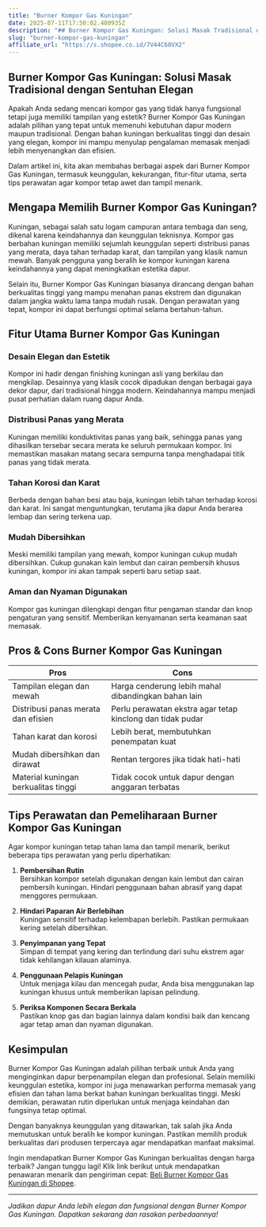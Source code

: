 ```yaml
---
title: "Burner Kompor Gas Kuningan"
date: 2025-07-11T17:50:02.480935Z
description: "## Burner Kompor Gas Kuningan: Solusi Masak Tradisional dengan Sentuhan Elegan..."
slug: "burner-kompor-gas-kuningan"
affiliate_url: "https://s.shopee.co.id/7V44C68VX2"
---
```

## Burner Kompor Gas Kuningan: Solusi Masak Tradisional dengan Sentuhan Elegan

Apakah Anda sedang mencari kompor gas yang tidak hanya fungsional tetapi juga memiliki tampilan yang estetik? Burner Kompor Gas Kuningan adalah pilihan yang tepat untuk memenuhi kebutuhan dapur modern maupun tradisional. Dengan bahan kuningan berkualitas tinggi dan desain yang elegan, kompor ini mampu menyulap pengalaman memasak menjadi lebih menyenangkan dan efisien.

Dalam artikel ini, kita akan membahas berbagai aspek dari Burner Kompor Gas Kuningan, termasuk keunggulan, kekurangan, fitur-fitur utama, serta tips perawatan agar kompor tetap awet dan tampil menarik.

## Mengapa Memilih Burner Kompor Gas Kuningan?

Kuningan, sebagai salah satu logam campuran antara tembaga dan seng, dikenal karena keindahannya dan keunggulan teknisnya. Kompor gas berbahan kuningan memiliki sejumlah keunggulan seperti distribusi panas yang merata, daya tahan terhadap karat, dan tampilan yang klasik namun mewah. Banyak pengguna yang beralih ke kompor kuningan karena keindahannya yang dapat meningkatkan estetika dapur.

Selain itu, Burner Kompor Gas Kuningan biasanya dirancang dengan bahan berkualitas tinggi yang mampu menahan panas ekstrem dan digunakan dalam jangka waktu lama tanpa mudah rusak. Dengan perawatan yang tepat, kompor ini dapat berfungsi optimal selama bertahun-tahun.

## Fitur Utama Burner Kompor Gas Kuningan

### Desain Elegan dan Estetik
Kompor ini hadir dengan finishing kuningan asli yang berkilau dan mengkilap. Desainnya yang klasik cocok dipadukan dengan berbagai gaya dekor dapur, dari tradisional hingga modern. Keindahannya mampu menjadi pusat perhatian dalam ruang dapur Anda.

### Distribusi Panas yang Merata
Kuningan memiliki konduktivitas panas yang baik, sehingga panas yang dihasilkan tersebar secara merata ke seluruh permukaan kompor. Ini memastikan masakan matang secara sempurna tanpa menghadapai titik panas yang tidak merata.

### Tahan Korosi dan Karat
Berbeda dengan bahan besi atau baja, kuningan lebih tahan terhadap korosi dan karat. Ini sangat menguntungkan, terutama jika dapur Anda berarea lembap dan sering terkena uap.

### Mudah Dibersihkan
Meski memiliki tampilan yang mewah, kompor kuningan cukup mudah dibersihkan. Cukup gunakan kain lembut dan cairan pembersih khusus kuningan, kompor ini akan tampak seperti baru setiap saat.

### Aman dan Nyaman Digunakan
Kompor gas kuningan dilengkapi dengan fitur pengaman standar dan knop pengaturan yang sensitif. Memberikan kenyamanan serta keamanan saat memasak.

## Pros & Cons Burner Kompor Gas Kuningan

| **Pros**                                                      | **Cons**                                                     |
|---------------------------------------------------------------|--------------------------------------------------------------|
| Tampilan elegan dan mewah                                    | Harga cenderung lebih mahal dibandingkan bahan lain         |
| Distribusi panas merata dan efisien                            | Perlu perawatan ekstra agar tetap kinclong dan tidak pudar |
| Tahan karat dan korosi                                       | Lebih berat, membutuhkan penempatan kuat                  |
| Mudah dibersihkan dan dirawat                                | Rentan tergores jika tidak hati-hati                        |
| Material kuningan berkualitas tinggi                          | Tidak cocok untuk dapur dengan anggaran terbatas         |

## Tips Perawatan dan Pemeliharaan Burner Kompor Gas Kuningan

Agar kompor kuningan tetap tahan lama dan tampil menarik, berikut beberapa tips perawatan yang perlu diperhatikan:

1. **Pembersihan Rutin**  
   Bersihkan kompor setelah digunakan dengan kain lembut dan cairan pembersih kuningan. Hindari penggunaan bahan abrasif yang dapat menggores permukaan.

2. **Hindari Paparan Air Berlebihan**  
   Kuningan sensitif terhadap kelembapan berlebih. Pastikan permukaan kering setelah dibersihkan.

3. **Penyimpanan yang Tepat**  
   Simpan di tempat yang kering dan terlindung dari suhu ekstrem agar tidak kehilangan kilauan alaminya.

4. **Penggunaan Pelapis Kuningan**  
   Untuk menjaga kilau dan mencegah pudar, Anda bisa menggunakan lap kuningan khusus untuk memberikan lapisan pelindung.

5. **Periksa Komponen Secara Berkala**  
   Pastikan knop gas dan bagian lainnya dalam kondisi baik dan kencang agar tetap aman dan nyaman digunakan.

## Kesimpulan

Burner Kompor Gas Kuningan adalah pilihan terbaik untuk Anda yang menginginkan dapur berpenampilan elegan dan profesional. Selain memiliki keunggulan estetika, kompor ini juga menawarkan performa memasak yang efisien dan tahan lama berkat bahan kuningan berkualitas tinggi. Meski demikian, perawatan rutin diperlukan untuk menjaga keindahan dan fungsinya tetap optimal.

Dengan banyaknya keunggulan yang ditawarkan, tak salah jika Anda memutuskan untuk beralih ke kompor kuningan. Pastikan memilih produk berkualitas dari produsen terpercaya agar mendapatkan manfaat maksimal.

Ingin mendapatkan Burner Kompor Gas Kuningan berkualitas dengan harga terbaik? Jangan tunggu lagi! Klik link berikut untuk mendapatkan penawaran menarik dan pengiriman cepat: [Beli Burner Kompor Gas Kuningan di Shopee](https://s.shopee.co.id/7V44C68VX2).

---

*Jadikan dapur Anda lebih elegan dan fungsional dengan Burner Kompor Gas Kuningan. Dapatkan sekarang dan rasakan perbedaannya!*